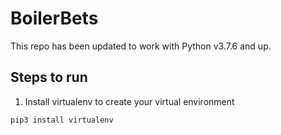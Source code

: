 # BoilerBets
This repo has been updated to work with Python v3.7.6 and up.
## Steps to run
1. Install virtualenv to create your virtual environment

`pip3 install virtualenv`
